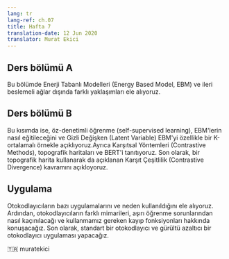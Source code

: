 ```yaml
---
lang: tr
lang-ref: ch.07
title: Hafta 7
translation-date: 12 Jun 2020
translator: Murat Ekici
---
```



## Ders bölümü A

Bu bölümde Enerji Tabanlı Modelleri (Energy Based Model, EBM) ve ileri beslemeli ağlar dışında farklı yaklaşımları ele alıyoruz.

<!--

## Lecture part A

We introduced the concept of the energy-based models and the intention for different approaches other than feed-forward networks. To solve the difficulty of the inference in EBM, latent variables are used to provide auxiliary information and enable multiple possible predictions. Finally, the EBM can generalize to probabilistic model with more flexible scoring functions.
-->

## Ders bölümü B

Bu kısımda ise, öz-denetimli öğrenme (self-supervised learning), EBM'lerin nasıl eğitileceğini ve Gizli Değişken (Latent Variable) EBM'yi özellikle bir K-ortalamalı örnekle açıklıyoruz.Ayrıca Karşıtsal Yöntemleri (Contrastive Methods), topografik haritaları ve BERT'i tanıtıyoruz. Son olarak, bir topografik harita kullanarak da açıklanan Karşıt Çeşitlilik (Contrastive Divergence) kavramını açıkloyoruz.

<!--
## Lecture part B

We discussed self-supervised learning, introduced how to train an Energy-based models, discussed Latent Variable EBM, specifically with an explained K-means example. We also introduced Contrastive Methods, explained a denoising autoencoder with a topographic map, the training process, and how it can be used, followed by an introduction to BERT. Finally, we talked about Contrastive Divergence, also explained using a topographic map.
-->

## Uygulama

Otokodlayıcıların bazı uygulamalarını ve neden kullanıldığını ele alıyoruz. Ardından, otokodlayıcıların farklı mimarileri, aşırı öğrenme sorunlarından nasıl kaçınılacağı ve kullanmamız gereken kayıp fonksiyonları hakkında konuşacağız. Son olarak, standart bir otokodlayıcı ve gürültü azaltıcı bir otokodlayıcı uygulaması yapacağız.

<!--
## Practicum

We discussed some applications of Autoencoders and talked about why we want to use them. Then we talked about different architectures of Autoencoders (under or over complete hidden layer), how to avoid overfitting issues and the loss functions we should use. Finally we implemented a standard Autoencoder and a denoising Autoencoder.
-->

🇹🇷 muratekici
